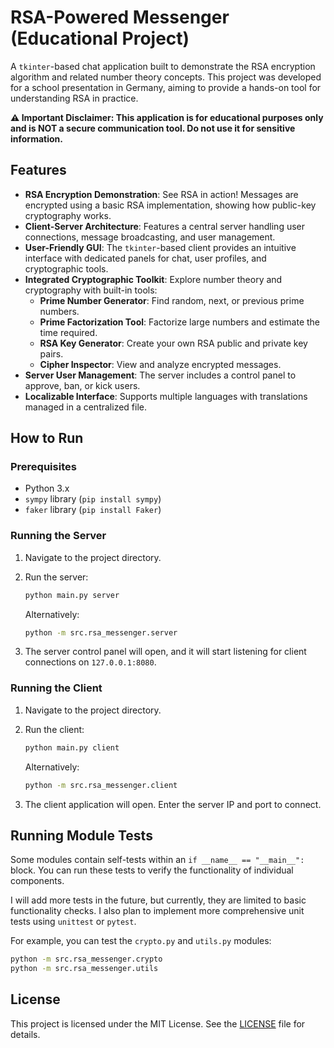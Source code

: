 # RSA-Powered Messenger (Educational Project)

A `tkinter`-based chat application built to demonstrate the RSA encryption algorithm and related number theory concepts. This project was developed for a school presentation in Germany, aiming to provide a hands-on tool for understanding RSA in practice.

**⚠️ Important Disclaimer: This application is for educational purposes only and is NOT a secure communication tool. Do not use it for sensitive information.**

## Features

- **RSA Encryption Demonstration**: See RSA in action! Messages are encrypted using a basic RSA implementation, showing how public-key cryptography works.
- **Client-Server Architecture**: Features a central server handling user connections, message broadcasting, and user management.
- **User-Friendly GUI**: The `tkinter`-based client provides an intuitive interface with dedicated panels for chat, user profiles, and cryptographic tools.
- **Integrated Cryptographic Toolkit**: Explore number theory and cryptography with built-in tools:
  - **Prime Number Generator**: Find random, next, or previous prime numbers.
  - **Prime Factorization Tool**: Factorize large numbers and estimate the time required.
  - **RSA Key Generator**: Create your own RSA public and private key pairs.
  - **Cipher Inspector**: View and analyze encrypted messages.
- **Server User Management**: The server includes a control panel to approve, ban, or kick users.
- **Localizable Interface**: Supports multiple languages with translations managed in a centralized file.

## How to Run

### Prerequisites

- Python 3.x
- `sympy` library (`pip install sympy`)
- `faker` library (`pip install Faker`)

### Running the Server

1.  Navigate to the project directory.
2.  Run the server:

    ```bash
    python main.py server
    ```
    Alternatively:
    ```bash
    python -m src.rsa_messenger.server
    ```

3.  The server control panel will open, and it will start listening for client connections on `127.0.0.1:8080`.

### Running the Client

1.  Navigate to the project directory.
2.  Run the client:

    ```bash
    python main.py client
    ```
    Alternatively:
    ```bash
    python -m src.rsa_messenger.client
    ```

3.  The client application will open. Enter the server IP and port to connect.

## Running Module Tests

Some modules contain self-tests within an `if __name__ == "__main__":` block. You can run these tests to verify the functionality of individual components.

I will add more tests in the future, but currently, they are limited to basic functionality checks. I also plan to implement more comprehensive unit tests using `unittest` or `pytest`.

For example, you can test the `crypto.py` and `utils.py` modules:

```bash
python -m src.rsa_messenger.crypto
python -m src.rsa_messenger.utils
```

## License

This project is licensed under the MIT License. See the [LICENSE](LICENSE) file for details.
